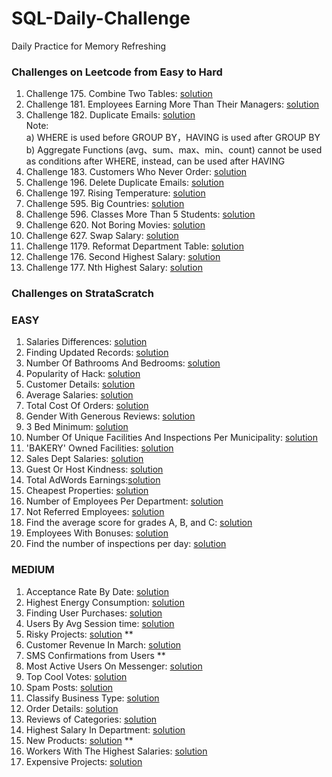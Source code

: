 # SQL-Daily-Challenge
Daily Practice for Memory Refreshing <br>
### Challenges on Leetcode from Easy to Hard <br>
1. Challenge 175. Combine Two Tables: [solution](solution_1.txt)
2. Challenge 181. Employees Earning More Than Their Managers: [solution](solution_2.txt)
3. Challenge 182. Duplicate Emails: [solution](solution_3.txt) <br>
    Note:<br>
    a) WHERE is used before GROUP BY，HAVING is used after GROUP BY<br>
    b) Aggregate Functions (avg、sum、max、min、count) cannot be used as conditions after WHERE, instead, can be used after HAVING
4. Challenge 183. Customers Who Never Order: [solution](solution_4.txt)
5. Challenge 196. Delete Duplicate Emails: [solution](solution_5.txt)
6. Challenge 197. Rising Temperature: [solution](solution_6.txt)
7. Challenge 595. Big Countries: [solution](solution_7.txt)
8. Challenge 596. Classes More Than 5 Students: [solution](solution_8.txt)
9. Challenge 620. Not Boring Movies: [solution](solution_9.txt)
10. Challenge 627. Swap Salary: [solution](solution_10.txt)
11. Challenge 1179. Reformat Department Table: [solution](solution_11.txt)
12. Challenge 176. Second Highest Salary: [solution](solution_12.txt)
13. Challenge 177. Nth Highest Salary: [solution](solution_13.txt)

### Challenges on StrataScratch <br>
### EASY ###
1. Salaries Differences: [solution](strata_e_1.txt)
2. Finding Updated Records: [solution](strata_e_2.txt)
3. Number Of Bathrooms And Bedrooms: [solution](strata_e_3.txt)
4. Popularity of Hack: [solution](strata_e_4.txt)
5. Customer Details: [solution](strata_e_5.txt)
6. Average Salaries: [solution](strata_e_6.txt)
7. Total Cost Of Orders: [solution](strata_e_7.txt)
8. Gender With Generous Reviews: [solution](strata_e_8.txt)
9. 3 Bed Minimum: [solution](strata_e_9.txt)
10. Number Of Unique Facilities And Inspections Per Municipality: [solution](strata_e_10.txt)
11. 'BAKERY' Owned Facilities: [solution](strata_e_11.txt)
12. Sales Dept Salaries: [solution](strata_e_12.txt)
13. Guest Or Host Kindness: [solution](strata_e_13.txt)
14. Total AdWords Earnings:[solution](strata_e_14.txt)
15. Cheapest Properties: [solution](strata_e_15.txt)
16. Number of Employees Per Department: [solution](strata_e_16.txt)
17. Not Referred Employees: [solution](strata_e_17.txt)
18. Find the average score for grades A, B, and C: [solution](strata_e_18.txt)
19. Employees With Bonuses: [solution](strata_e_19.txt)
20. Find the number of inspections per day: [solution](strata_e_20.txt)

### MEDIUM ###
1. Acceptance Rate By Date: [solution](strata_m_1.txt)
2. Highest Energy Consumption: [solution](strata_m_2.txt)
3. Finding User Purchases: [solution](strata_m_3.txt)
4. Users By Avg Session time: [solution](strata_m_4.txt)
5. Risky Projects: [solution](strata_m_5.txt) **
6. Customer Revenue In March: [solution](strata_m_6.txt)
7. SMS Confirmations from Users **
8. Most Active Users On Messenger: [solution](strata_m_8.txt)
9. Top Cool Votes: [solution](strata_m_9.txt)
10. Spam Posts: [solution](strata_m_10.txt)
11. Classify Business Type: [solution](strata_m_11.txt)
12. Order Details: [solution](strata_m_12.txt)
13. Reviews of Categories: [solution](strata_m_13.txt)
14. Highest Salary In Department: [solution](strata_m_14.txt)
15. New Products: [solution](strata_m_15.txt) **
16. Workers With The Highest Salaries: [solution](strata_m_16.txt)
17. Expensive Projects: [solution](strata_m_17.txt)
